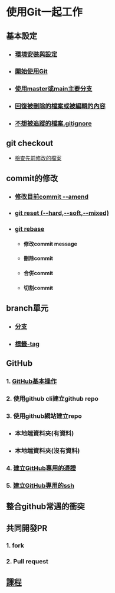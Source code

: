 # 使用Git一起工作

## 基本設定
- ### [環境安裝與設定](./環境安裝與設定)
- ### [開始使用Git](./開始使用Git)
- ### [使用master或main主要分支](./使用master主要分支)
- ### [回復被刪除的檔案或被編輯的內容](./回復被刪除的檔案或被編輯的內容)
- ### [不想被追蹤的檔案.gitignore](./不想被追蹤的檔案)

## git checkout
- [檢查先前修改的檔案](檢查先前修改的檔案)

## commit的修改
- ### [修改目前commit --amend](./修改目前commit)
- ### [git reset (--hard,--soft,--mixed)](./git_reset/)
- ### [git rebase](./git_rebase)
	- #### 修改commit message
	- #### 刪除commit 
	- #### 合併commit
	- #### 切割commit

## branch單元
- ### [分支](./分支)
- ### [標籤-tag](./tag)
## GitHub
### 1. [GitHub基本操作](./github)
### 2. 使用github cli建立github repo
### 3. 使用github網站建立repo
- ### 本地端資料夾(有資料)
- ### 本地端資料夾(沒有資料)
	
### 4. [建立GitHub專用的憑證](./credential)
### 5. [建立GitHub專用的ssh](./ssh/)

## 整合github常遇的衝突


## 共同開發PR
### 1. fork
### 2. Pull request

## [課程](./課程)



